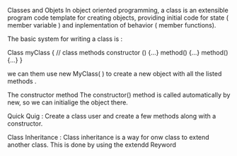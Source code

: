 Classes and Objets
In object oriented programming, a class is an extensible program code template for creating objects, providing initial code for state ( member variable ) and inplementation of behavior ( member functions).

The basic system for writing a class is :

Class myClass {
    // class methods
    constructor () {...}
    method() {...}
    method(){...}
}

we can them use new MyClass( ) to create a new object with all the listed methods .

The constructor method
The constructor() method is called automatically by new, so we can initialige the object there.

Quick Quig : Create a class user and create a few methods along with a constructor. 

Class Inheritance : Class inheritance is a way for onw class to extend another class. This is done by using the extendd Reyword